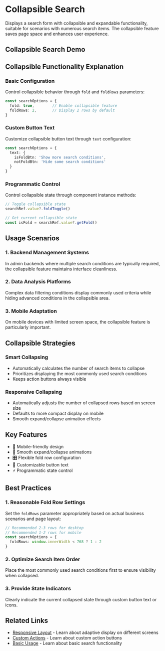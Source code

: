 # Collapsible Search

Displays a search form with collapsible and expandable functionality, suitable for scenarios with numerous search items. The collapsible feature saves page space and enhances user experience.

## Collapsible Search Demo

<DemoPreview dir="demos/ma-search/collapsible-search" />

## Collapsible Functionality Explanation

### Basic Configuration
Control collapsible behavior through `fold` and `foldRows` parameters:

```typescript
const searchOptions = {
  fold: true,        // Enable collapsible feature
  foldRows: 2,       // Display 2 rows by default
}
```

### Custom Button Text
Customize collapsible button text through `text` configuration:

```typescript
const searchOptions = {
  text: {
    isFoldBtn: 'Show more search conditions',
    notFoldBtn: 'Hide some search conditions'
  }
}
```

### Programmatic Control
Control collapsible state through component instance methods:

```typescript
// Toggle collapsible state
searchRef.value?.foldToggle()

// Get current collapsible state
const isFold = searchRef.value?.getFold()
```

## Usage Scenarios

### 1. Backend Management Systems
In admin backends where multiple search conditions are typically required, the collapsible feature maintains interface cleanliness.

### 2. Data Analysis Platforms
Complex data filtering conditions display commonly used criteria while hiding advanced conditions in the collapsible area.

### 3. Mobile Adaptation
On mobile devices with limited screen space, the collapsible feature is particularly important.

## Collapsible Strategies

### Smart Collapsing
- Automatically calculates the number of search items to collapse
- Prioritizes displaying the most commonly used search conditions
- Keeps action buttons always visible

### Responsive Collapsing
- Automatically adjusts the number of collapsed rows based on screen size
- Defaults to more compact display on mobile
- Smooth expand/collapse animation effects

## Key Features

- 📱 Mobile-friendly design
- 🔄 Smooth expand/collapse animations
- 🎛 Flexible fold row configuration
- 📝 Customizable button text
- ⚡ Programmatic state control

## Best Practices

### 1. Reasonable Fold Row Settings
Set the `foldRows` parameter appropriately based on actual business scenarios and page layout:

```typescript
// Recommended 2-3 rows for desktop
// Recommended 1-2 rows for mobile
const searchOptions = {
  foldRows: window.innerWidth < 768 ? 1 : 2
}
```

### 2. Optimize Search Item Order
Place the most commonly used search conditions first to ensure visibility when collapsed.

### 3. Provide State Indicators
Clearly indicate the current collapsed state through custom button text or icons.

## Related Links

- [Responsive Layout](./responsive-layout) - Learn about adaptive display on different screens
- [Custom Actions](./custom-actions) - Learn about custom action buttons
- [Basic Usage](./basic-usage) - Learn about basic search functionality